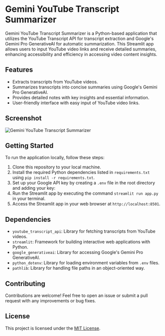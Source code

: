 # Gemini YouTube Transcript Summarizer

Gemini YouTube Transcript Summarizer is a Python-based application that utilizes the YouTube Transcript API for transcript extraction and Google's Gemini Pro GenerativeAI for automatic summarization. This Streamlit app allows users to input YouTube video links and receive detailed summaries, enhancing accessibility and efficiency in accessing video content insights.

## Features

- Extracts transcripts from YouTube videos.
- Summarizes transcripts into concise summaries using Google's Gemini Pro GenerativeAI.
- Provides detailed notes with key insights and essential information.
- User-friendly interface with easy input of YouTube video links.

## Screenshot

![Gemini YouTube Transcript Summarizer](screenshot.png)

## Getting Started

To run the application locally, follow these steps:

1. Clone this repository to your local machine.
2. Install the required Python dependencies listed in `requirements.txt` using `pip install -r requirements.txt`.
3. Set up your Google API key by creating a `.env` file in the root directory and adding your key:
4. Run the Streamlit app by executing the command `streamlit run app.py` in your terminal.
5. Access the Streamlit app in your web browser at `http://localhost:8501`.

## Dependencies

- `youtube_transcript_api`: Library for fetching transcripts from YouTube videos.
- `streamlit`: Framework for building interactive web applications with Python.
- `google_generativeai`: Library for accessing Google's Gemini Pro GenerativeAI.
- `python_dotenv`: Library for loading environment variables from `.env` files.
- `pathlib`: Library for handling file paths in an object-oriented way.

## Contributing

Contributions are welcome! Feel free to open an issue or submit a pull request with any improvements or bug fixes.

## License

This project is licensed under the [MIT License](LICENSE).
